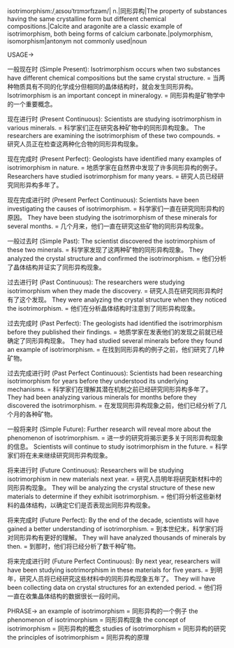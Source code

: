isotrimorphism:/ˌaɪsoʊˈtrɪmɔrfɪzəm/| n.|同形异构|The property of substances having the same crystalline form but different chemical compositions.|Calcite and aragonite are a classic example of isotrimorphism, both being forms of calcium carbonate.|polymorphism, isomorphism|antonym not commonly used|noun

USAGE->

一般现在时 (Simple Present):
Isotrimorphism occurs when two substances have different chemical compositions but the same crystal structure. = 当两种物质具有不同的化学成分但相同的晶体结构时，就会发生同形异构。
Isotrimorphism is an important concept in mineralogy. = 同形异构是矿物学中的一个重要概念。

现在进行时 (Present Continuous):
Scientists are studying isotrimorphism in various minerals. = 科学家们正在研究各种矿物中的同形异构现象。
The researchers are examining the isotrimorphism of these two compounds. = 研究人员正在检查这两种化合物的同形异构现象。

现在完成时 (Present Perfect):
Geologists have identified many examples of isotrimorphism in nature. = 地质学家在自然界中发现了许多同形异构的例子。
Researchers have studied isotrimorphism for many years. = 研究人员已经研究同形异构多年了。

现在完成进行时 (Present Perfect Continuous):
Scientists have been investigating the causes of isotrimorphism. = 科学家们一直在研究同形异构的原因。
They have been studying the isotrimorphism of these minerals for several months. = 几个月来，他们一直在研究这些矿物的同形异构现象。

一般过去时 (Simple Past):
The scientist discovered the isotrimorphism of these two minerals. = 科学家发现了这两种矿物的同形异构现象。
They analyzed the crystal structure and confirmed the isotrimorphism. = 他们分析了晶体结构并证实了同形异构现象。

过去进行时 (Past Continuous):
The researchers were studying isotrimorphism when they made the discovery. = 研究人员在研究同形异构时有了这个发现。
They were analyzing the crystal structure when they noticed the isotrimorphism. = 他们在分析晶体结构时注意到了同形异构现象。


过去完成时 (Past Perfect):
The geologists had identified the isotrimorphism before they published their findings. = 地质学家在发表他们的发现之前就已经确定了同形异构现象。
They had studied several minerals before they found an example of isotrimorphism. = 在找到同形异构的例子之前，他们研究了几种矿物。

过去完成进行时 (Past Perfect Continuous):
Scientists had been researching isotrimorphism for years before they understood its underlying mechanisms. = 科学家们在理解其潜在机制之前已经研究同形异构多年了。
They had been analyzing various minerals for months before they discovered the isotrimorphism. = 在发现同形异构现象之前，他们已经分析了几个月的各种矿物。

一般将来时 (Simple Future):
Further research will reveal more about the phenomenon of isotrimorphism. = 进一步的研究将揭示更多关于同形异构现象的信息。
Scientists will continue to study isotrimorphism in the future. = 科学家们将在未来继续研究同形异构现象。

将来进行时 (Future Continuous):
Researchers will be studying isotrimorphism in new materials next year. = 研究人员明年将研究新材料中的同形异构现象。
They will be analyzing the crystal structure of these new materials to determine if they exhibit isotrimorphism. = 他们将分析这些新材料的晶体结构，以确定它们是否表现出同形异构现象。

将来完成时 (Future Perfect):
By the end of the decade, scientists will have gained a better understanding of isotrimorphism. = 到本世纪末，科学家们将对同形异构有更好的理解。
They will have analyzed thousands of minerals by then. = 到那时，他们将已经分析了数千种矿物。

将来完成进行时 (Future Perfect Continuous):
By next year, researchers will have been studying isotrimorphism in these materials for five years. = 到明年，研究人员将已经研究这些材料中的同形异构现象五年了。
They will have been collecting data on crystal structures for an extended period. = 他们将一直在收集晶体结构的数据很长一段时间。


PHRASE->
an example of isotrimorphism = 同形异构的一个例子
the phenomenon of isotrimorphism = 同形异构现象
the concept of isotrimorphism = 同形异构的概念
studies of isotrimorphism = 同形异构的研究
the principles of isotrimorphism = 同形异构的原理
